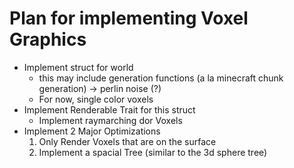 # Plan for implementing Voxel Graphics

- Implement struct for world
    - this may include generation functions (a la minecraft chunk generation) -> perlin noise (?)
    - For now, single color voxels
- Implement Renderable Trait for this struct
  - Implement raymarching dor Voxels
- Implement 2 Major Optimizations
  1. Only Render Voxels that are on the surface
  2. Implement a spacial Tree (similar to the 3d sphere tree)